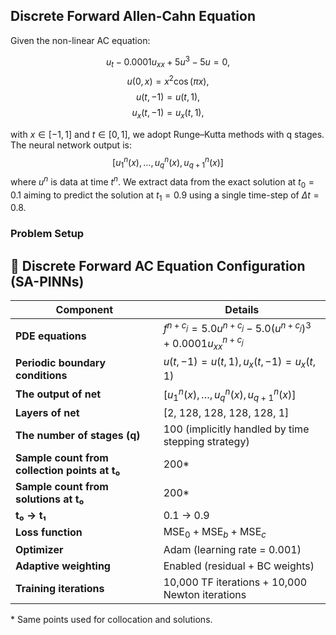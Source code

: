 ## Discrete Forward Allen-Cahn Equation

Given the non-linear AC equation:

$$u_t - 0.0001u_{xx} + 5u^3 - 5u = 0,$$
$$u(0, x) = x^2 \cos(\pi x),$$
$$u(t,-1) = u(t, 1),$$
$$u_x(t,-1) = u_x(t, 1),$$

with $x \in [-1, 1]$ and $t \in [0, 1]$, we adopt Runge–Kutta methods with q stages. The neural network output is:
$$[u^n_1(x),\dots, u^n_q(x), u^n_{q+1}(x)]$$
where $u^n$ is data at time $t^n$. We extract data from the exact solution at $t_0 = 0.1$ aiming to predict the solution at $t_1 = 0.9$ using a single time-step of $\Delta t = 0.8$.

### Problem Setup

## 🧠 Discrete Forward AC Equation Configuration (SA-PINNs)

| **Component**                            | **Details**                                                                 |
|-----------------------------------------|------------------------------------------------------------------------------|
| **PDE equations**                        | $f^{n+c_j} = 5.0 u^{n+c_j} - 5.0 (u^{n+c_j})^3 + 0.0001 u^{n+c_j}_{xx}$ |
| **Periodic boundary conditions**         | $u(t,-1) = u(t, 1), u_{x}(t,-1) = u_{x}(t, 1)$ |
| **The output of net**                   | $[u^n_1(x),\dots, u^n_q(x), u^n_{q+1}(x)]$ |
| **Layers of net**                        | [2, 128, 128, 128, 128, 1]                                                   |
| **The number of stages (q)**             | 100 (implicitly handled by time stepping strategy)                           |
| **Sample count from collection points at t₀** | 200*                                                                  |
| **Sample count from solutions at t₀**         | 200*                                                                  |
| **t₀ → t₁**                              | 0.1 → 0.9                                                                    |
| **Loss function**                        | $\text{MSE}_0  + \text{MSE}_b + \text{MSE}_c$ |
| **Optimizer**                            | Adam (learning rate = 0.001)                                                 |
| **Adaptive weighting**                   | Enabled (residual + BC weights)                                              |
| **Training iterations**                  | 10,000 TF iterations + 10,000 Newton iterations                              |

\* Same points used for collocation and solutions.

